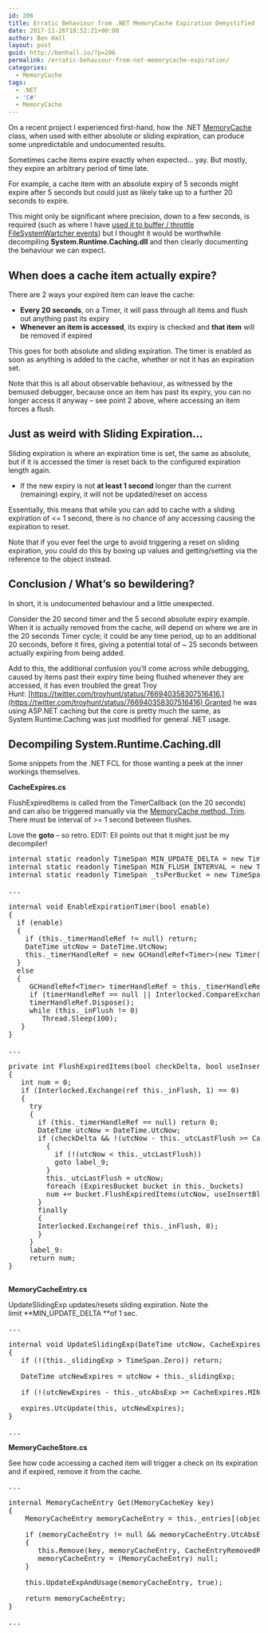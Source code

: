 ```yaml
---
id: 206
title: Erratic Behaviour from .NET MemoryCache Expiration Demystified
date: 2017-11-26T18:52:21+00:00
author: Ben Hall
layout: post
guid: http://benhall.io/?p=206
permalink: /erratic-behaviour-from-net-memorycache-expiration/
categories:
  - MemoryCache
tags:
  - .NET
  - 'C#'
  - MemoryCache
---
```

On a recent project I experienced first-hand, how the .NET [MemoryCache](https://msdn.microsoft.com/en-us/library/system.runtime.caching.memorycache(v=vs.110).aspx) class, when used with either absolute or sliding expiration, can produce some unpredictable and undocumented results.

Sometimes cache items expire exactly when expected… yay. But mostly, they expire an arbitrary period of time late.

For example, a cache item with an absolute expiry of 5 seconds might expire after 5 seconds but could just as likely take up to a further 20 seconds to expire.

This might only be significant where precision, down to a few seconds, is required (such as where I have [used it to buffer / throttle FileSystemWartcher events](http://benhall.io/a-robust-solution-for-filesystemwatcher-firing-events-multiple-times/)) but I thought it would be worthwhile decompiling **System.Runtime.Caching.dll** and then clearly documenting the behaviour we can expect.

## When does a cache item actually expire?

There are 2 ways your expired item can leave the cache:

  * **Every 20 seconds**, on a Timer, it will pass through all items and flush out anything past its expiry
  * **Whenever an item is accessed**, its expiry is checked and **that item** will be removed if expired

This goes for both absolute and sliding expiration. The timer is enabled as soon as anything is added to the cache, whether or not it has an expiration set.

Note that this is all about observable behaviour, as witnessed by the bemused debugger, because once an item has past its expiry, you can no longer access it anyway &#8211; see point 2 above, where accessing an item forces a flush.

## Just as weird with Sliding Expiration&#8230;

Sliding expiration is where an expiration time is set, the same as absolute, but if it is accessed the timer is reset back to the configured expiration length again.

  * If the new expiry is not **at least 1 second** longer than the current (remaining) expiry, it will not be updated/reset on access

Essentially, this means that while you can add to cache with a sliding expiration of <= 1 second, there is no chance of any accessing causing the expiration to reset.

Note that if you ever feel the urge to avoid triggering a reset on sliding expiration, you could do this by boxing up values and getting/setting via the reference to the object instead.

## Conclusion / What&#8217;s so bewildering?

In short, it is undocumented behaviour and a little unexpected.

Consider the 20 second timer and the 5 second absolute expiry example. When it is actually removed from the cache, will depend on where we are in the 20 seconds Timer cycle; it could be any time period, up to an additional 20 seconds, before it fires, giving a potential total of ~ 25 seconds between actually expiring from being added.

Add to this, the additional confusion you&#8217;ll come across while debugging, caused by items past their expiry time being flushed whenever they are accessed, it has even troubled the great Troy Hunt: [https://twitter.com/troyhunt/status/766940358307516416.](https://twitter.com/troyhunt/status/766940358307516416) Granted he was using ASP.NET caching but the core is pretty much the same, as System.Runtime.Caching was just modified for general .NET usage.

## Decompiling System.Runtime.Caching.dll

Some snippets from the .NET FCL for those wanting a peek at the inner workings themselves.

**CacheExpires.cs**

FlushExpiredItems is called from the TimerCallback (on the 20 seconds) and can also be triggered manually via the [MemoryCache method, Trim](https://msdn.microsoft.com/en-us/library/system.runtime.caching.memorycache.trim(v=vs.110).aspx). There must be interval of >= 1 second between flushes.

Love the **goto** &#8211; so retro. EDIT: Eli points out that it might just be my decompiler!

<pre class="lang:c# decode:true">internal static readonly TimeSpan MIN_UPDATE_DELTA = new TimeSpan(0, 0, 1);
internal static readonly TimeSpan MIN_FLUSH_INTERVAL = new TimeSpan(0, 0, 1); 
internal static readonly TimeSpan _tsPerBucket = new TimeSpan(0, 0, 20); 

...

internal void EnableExpirationTimer(bool enable)
{
  if (enable)
  {
    if (this._timerHandleRef != null) return;
    DateTime utcNow = DateTime.UtcNow;
    this._timerHandleRef = new GCHandleRef&lt;Timer&gt;(new Timer(new TimerCallback(this.TimerCallback), (object)null, (CacheExpires._tsPerBucket - new TimeSpan(utcNow.Ticks % CacheExpires._tsPerBucket.Ticks)).Ticks / 10000L, CacheExpires._tsPerBucket.Ticks / 10000L));
  }
  else
  {
     GCHandleRef&lt;Timer&gt; timerHandleRef = this._timerHandleRef;
     if (timerHandleRef == null || Interlocked.CompareExchange&lt;GCHandleRef&lt;Timer&gt;&gt;(ref this._timerHandleRef, (GCHandleRef&lt;Timer&gt;)null, timerHandleRef) != timerHandleRef) return;
     timerHandleRef.Dispose();
     while (this._inFlush != 0)
        Thread.Sleep(100);
   }
}

...

private int FlushExpiredItems(bool checkDelta, bool useInsertBlock)
{
   int num = 0;
   if (Interlocked.Exchange(ref this._inFlush, 1) == 0)
   {
     try
     {
       if (this._timerHandleRef == null) return 0;
       DateTime utcNow = DateTime.UtcNow;
       if (checkDelta && !(utcNow - this._utcLastFlush &gt;= CacheExpires.MIN_FLUSH_INTERVAL))
         {
           if (!(utcNow &lt; this._utcLastFlush))
           goto label_9;
         }
         this._utcLastFlush = utcNow;
         foreach (ExpiresBucket bucket in this._buckets)
         num += bucket.FlushExpiredItems(utcNow, useInsertBlock);
       }
       finally
       {
       Interlocked.Exchange(ref this._inFlush, 0);
       }
     }
     label_9:
     return num;
}

</pre>

**MemoryCacheEntry.cs**

UpdateSlidingExp updates/resets sliding expiration. Note the limit **MIN\_UPDATE\_DELTA **of 1 sec.

<pre class="lang:c# decode:true">...

internal void UpdateSlidingExp(DateTime utcNow, CacheExpires expires)
{
   if (!(this._slidingExp &gt; TimeSpan.Zero)) return;

   DateTime utcNewExpires = utcNow + this._slidingExp;

   if (!(utcNewExpires - this._utcAbsExp &gt;= CacheExpires.MIN_UPDATE_DELTA) && !(utcNewExpires &lt; this._utcAbsExp)) return;

   expires.UtcUpdate(this, utcNewExpires);
}

...</pre>

**MemoryCacheStore.cs**

See how code accessing a cached item will trigger a check on its expiration and if expired, remove it from the cache.

<pre class="lang:c# decode:true">...

internal MemoryCacheEntry Get(MemoryCacheKey key)
{
    MemoryCacheEntry memoryCacheEntry = this._entries[(object) key] as MemoryCacheEntry;

    if (memoryCacheEntry != null && memoryCacheEntry.UtcAbsExp &lt;= DateTime.UtcNow)
    {
       this.Remove(key, memoryCacheEntry, CacheEntryRemovedReason.Expired);
       memoryCacheEntry = (MemoryCacheEntry) null;
    }

    this.UpdateExpAndUsage(memoryCacheEntry, true);

    return memoryCacheEntry;
}

...</pre>

<a style="display: none;" href="http://benhall.io/" rel="tag">CodeProject</a>